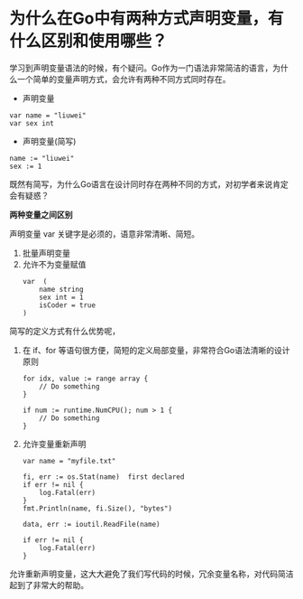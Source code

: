 
# 为什么在Go中有两种方式声明变量，有什么区别和使用哪些？

学习到声明变量语法的时候，有个疑问。Go作为一门语法非常简洁的语言，为什么一个简单的变量声明方式，会允许有两种不同方式同时存在。

* 声明变量
```
var name = "liuwei"
var sex int
```

* 声明变量(简写)
```
name := "liuwei"
sex := 1
```

既然有简写，为什么Go语言在设计同时存在两种不同的方式，对初学者来说肯定会有疑惑？

**两种变量之间区别**

声明变量 var 关键字是必须的，语意非常清晰、简短。
1. 批量声明变量
2. 允许不为变量赋值
    ```
    var  (
        name string
        sex int = 1
        isCoder = true
    )
    ```

简写的定义方式有什么优势呢，
1. 在 if、for 等语句很方便，简短的定义局部变量，非常符合Go语法清晰的设计原则
    ```
    for idx, value := range array {
        // Do something
    }

    if num := runtime.NumCPU(); num > 1 {
        // Do something
    }
    ```

2. 允许变量重新声明
    ```
    var name = "myfile.txt"

    fi, err := os.Stat(name)  first declared
    if err != nil {
        log.Fatal(err)
    }
    fmt.Println(name, fi.Size(), "bytes")

    data, err := ioutil.ReadFile(name) 

    if err != nil {
        log.Fatal(err)
    }
    ```
    
允许重新声明变量，这大大避免了我们写代码的时候，冗余变量名称，对代码简洁起到了非常大的帮助。

